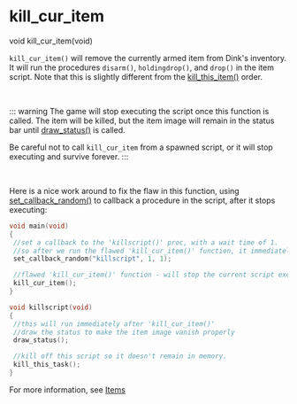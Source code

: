 # kill_cur_item

<Prototype>void kill_cur_item(void)</Prototype>

`kill_cur_item()` will remove the currently armed item from Dink's inventory. It will run the procedures `disarm()`, `holdingdrop()`, and `drop()` in the item script. Note that this is slightly different from the [kill_this_item()](./kill-this-item.md) order.

<br>

::: warning 
The game will stop executing the script once this function is called. The item will be killed, but the item image will remain in the status bar until [draw_status()](./draw-status.md) is called.

Be careful not to call `kill_cur_item` from a spawned script, or it will stop executing and survive forever.
:::

<br>

Here is a nice work around to fix the flaw in this function, using [set_callback_random()](./set-callback-random.md) to callback a procedure in the script, after it stops executing:

```c
void main(void)
{
 //set a callback to the 'killscript()' proc, with a wait time of 1.
 //so after we run the flawed 'kill_cur_item()' function, it immediately runs 'killscript()'
 set_callback_random("killscript", 1, 1);

 //flawed 'kill_cur_item()' function - will stop the current script executing
 kill_cur_item();
}

void killscript(void)
{
 //this will run immediately after 'kill_cur_item()'
 //draw the status to make the item image vanish properly
 draw_status();

 //kill off this script so it doesn't remain in memory.
 kill_this_task();
}
```


For more information, see [Items](../guide/items.md)